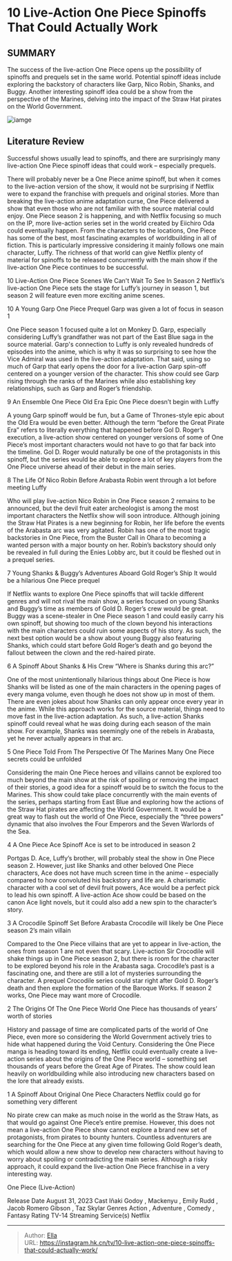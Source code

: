 # 10 Live-Action One Piece Spinoffs That Could Actually Work


## SUMMARY 


 The success of the live-action One Piece opens up the possibility of spinoffs and prequels set in the same world. 
 Potential spinoff ideas include exploring the backstory of characters like Garp, Nico Robin, Shanks, and Buggy. 
 Another interesting spinoff idea could be a show from the perspective of the Marines, delving into the impact of the Straw Hat pirates on the World Government. 

![iamge](https://static1.srcdn.com/wordpress/wp-content/uploads/2024/01/29_onepiece.jpg)

## Literature Review
Successful shows usually lead to spinoffs, and there are surprisingly many live-action One Piece spinoff ideas that could work – especially prequels.




There will probably never be a One Piece anime spinoff, but when it comes to the live-action version of the show, it would not be surprising if Netflix were to expand the franchise with prequels and original stories. More than breaking the live-action anime adaptation curse, One Piece delivered a show that even those who are not familiar with the source material could enjoy. One Piece season 2 is happening, and with Netflix focusing so much on the IP, more live-action series set in the world created by Eiichiro Oda could eventually happen.
From the characters to the locations, One Piece has some of the best, most fascinating examples of worldbuilding in all of fiction. This is particularly impressive considering it mainly follows one main character, Luffy. The richness of that world can give Netflix plenty of material for spinoffs to be released concurrently with the main show if the live-action One Piece continues to be successful.
            
 
 10 Live-Action One Piece Scenes We Can&#39;t Wait To See In Season 2 
Netflix’s live-action One Piece sets the stage for Luffy’s journey in season 1, but season 2 will feature even more exciting anime scenes.













 








 10  A Young Garp One Piece Prequel 
Garp was given a lot of focus in season 1
        

One Piece season 1 focused quite a lot on Monkey D. Garp, especially considering Luffy’s grandfather was not part of the East Blue saga in the source material. Garp&#39;s connection to Luffy is only revealed hundreds of episodes into the anime, which is why it was so surprising to see how the Vice Admiral was used in the live-action adaptation. That said, using so much of Garp that early opens the door for a live-action Garp spin-off centered on a younger version of the character. This show could see Garp rising through the ranks of the Marines while also establishing key relationships, such as Garp and Roger’s friendship.





 9  An Ensemble One Piece Old Era Epic 
One Piece doesn’t begin with Luffy


 







A young Garp spinoff would be fun, but a Game of Thrones-style epic about the Old Era would be even better. Although the term “before the Great Pirate Era” refers to literally everything that happened before Gol D. Roger’s execution, a live-action show centered on younger versions of some of One Piece’s most important characters would not have to go that far back into the timeline. Gol D. Roger would naturally be one of the protagonists in this spinoff, but the series would be able to explore a lot of key players from the One Piece universe ahead of their debut in the main series.





 8  The Life Of Nico Robin Before Arabasta 
Robin went through a lot before meeting Luffy
        

Who will play live-action Nico Robin in One Piece season 2 remains to be announced, but the devil fruit eater archeologist is among the most important characters the Netflix show will soon introduce. Although joining the Straw Hat Pirates is a new beginning for Robin, her life before the events of the Arabasta arc was very agitated. Robin has one of the most tragic backstories in One Piece, from the Buster Call in Ohara to becoming a wanted person with a major bounty on her. Robin’s backstory should only be revealed in full during the Enies Lobby arc, but it could be fleshed out in a prequel series.





 7  Young Shanks &amp; Buggy’s Adventures Aboard Gold Roger’s Ship 
It would be a hilarious One Piece prequel
        

If Netflix wants to explore One Piece spinoffs that will tackle different genres and will not rival the main show, a series focused on young Shanks and Buggy’s time as members of Gold D. Roger’s crew would be great. Buggy was a scene-stealer in One Piece season 1 and could easily carry his own spinoff, but showing too much of the clown beyond his interactions with the main characters could ruin some aspects of his story. As such, the next best option would be a show about young Buggy also featuring Shanks, which could start before Gold Roger’s death and go beyond the fallout between the clown and the red-haired pirate.







 6  A Spinoff About Shanks &amp; His Crew 
“Where is Shanks during this arc?”


 







One of the most unintentionally hilarious things about One Piece is how Shanks will be listed as one of the main characters in the opening pages of every manga volume, even though he does not show up in most of them. There are even jokes about how Shanks can only appear once every year in the anime. While this approach works for the source material, things need to move fast in the live-action adaptation. As such, a live-action Shanks spinoff could reveal what he was doing during each season of the main show. For example, Shanks was seemingly one of the rebels in Arabasta, yet he never actually appears in that arc.





 5  One Piece Told From The Perspective Of The Marines 
Many One Piece secrets could be unfolded
        

Considering the main One Piece heroes and villains cannot be explored too much beyond the main show at the risk of spoiling or removing the impact of their stories, a good idea for a spinoff would be to switch the focus to the Marines. This show could take place concurrently with the main events of the series, perhaps starting from East Blue and exploring how the actions of the Straw Hat pirates are affecting the World Government. It would be a great way to flash out the world of One Piece, especially the “three powers” dynamic that also involves the Four Emperors and the Seven Warlords of the Sea.





 4  A One Piece Ace Spinoff 
Ace is set to be introduced in season 2
        

Portgas D. Ace, Luffy’s brother, will probably steal the show in One Piece season 2. However, just like Shanks and other beloved One Piece characters, Ace does not have much screen time in the anime – especially compared to how convoluted his backstory and life are. A charismatic character with a cool set of devil fruit powers, Ace would be a perfect pick to lead his own spinoff. A live-action Ace show could be based on the canon Ace light novels, but it could also add a new spin to the character’s story.





 3  A Crocodile Spinoff Set Before Arabasta 
Crocodile will likely be One Piece season 2’s main villain
        

Compared to the One Piece villains that are yet to appear in live-action, the ones from season 1 are not even that scary. Live-action Sir Crocodile will shake things up in One Piece season 2, but there is room for the character to be explored beyond his role in the Arabasta saga. Crocodile’s past is a fascinating one, and there are still a lot of mysteries surrounding the character. A prequel Crocodile series could star right after Gold D. Roger’s death and then explore the formation of the Baroque Works. If season 2 works, One Piece may want more of Crocodile.





 2  The Origins Of The One Piece World 
One Piece has thousands of years’ worth of stories
        

History and passage of time are complicated parts of the world of One Piece, even more so considering the World Government actively tries to hide what happened during the Void Century. Considering the One Piece manga is heading toward its ending, Netflix could eventually create a live-action series about the origins of the One Piece world – something set thousands of years before the Great Age of Pirates. The show could lean heavily on worldbuilding while also introducing new characters based on the lore that already exists.





 1  A Spinoff About Original One Piece Characters 
Netflix could go for something very different


 







No pirate crew can make as much noise in the world as the Straw Hats, as that would go against One Piece’s entire premise. However, this does not mean a live-action One Piece show cannot explore a brand new set of protagonists, from pirates to bounty hunters. Countless adventurers are searching for the One Piece at any given time following Gold Roger’s death, which would allow a new show to develop new characters without having to worry about spoiling or contradicting the main series. Although a risky approach, it could expand the live-action One Piece franchise in a very interesting way.
        


 One Piece (Live-Action) 

 Release Date   August 31, 2023    Cast   Iñaki Godoy , Mackenyu , Emily Rudd , Jacob Romero Gibson , Taz Skylar    Genres   Action , Adventure , Comedy , Fantasy    Rating   TV-14    Streaming Service(s)   Netflix    





---

> Author: [Ella](https://instagram.hk.cn/)  
> URL: https://instagram.hk.cn/tv/10-live-action-one-piece-spinoffs-that-could-actually-work/  

